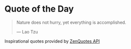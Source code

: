 # Quote of the Day

<!-- QUOTE_START -->
> Nature does not hurry, yet everything is accomplished.
>
> — Lao Tzu

Inspirational quotes provided by <a href="https://zenquotes.io/" target="_blank">ZenQuotes API</a>
<!-- QUOTE_END -->